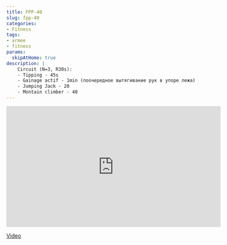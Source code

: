 ```yaml
---
title: FPP-40
slug: fpp-40
categories:
- Fitness
tags:
- armee
- fitness
params:
  skipAtHome: true
description: |
    Circuit (N=3, R30s):
    - Tipping - 45s
    - Gainage actif - 1min (поочередное вытягивание рук в упоре лежа)
    - Jumping Jack - 20
    - Montain climber - 40
---
```

<iframe width="560" height="315" src="https://www.youtube.com/embed/pq5sPoWoJW0?si=wmIHvknKsQyn5vSy" title="YouTube video player" frameborder="0" allow="accelerometer; autoplay; clipboard-write; encrypted-media; gyroscope; picture-in-picture; web-share" allowfullscreen></iframe>

[Video](https://youtu.be/pq5sPoWoJW0?si=wmIHvknKsQyn5vSy)
